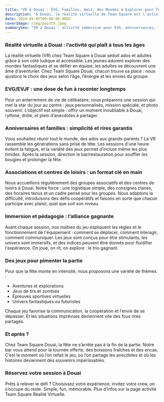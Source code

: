 ```yaml
---
title: "VR à Douai : EVG, Familles, Amis, des Mondes à Explorer pour Tous !"
description: "À Douai, la réalité virtuelle de Team Square est l'activité festive et immersive pour tous les âges. Jeux VR ados/adultes, fun et accueil chaleureux."
date: 2024-05-05T09:00:00.000Z
coverImage: /img/paint5.jpeg
summarySeo: "VR à Douai : activité immersive pour EVG, anniversaires, familles. Tournée offerte, code TS20, bar/restauration, expériences sur mesure."
---
```


### Réalité virtuelle à Douai : l’activité qui plaît à tous les âges

La réalité virtuelle (VR) chez Team Square à Douai séduit ados et adultes grâce à son côté ludique et accessible. Les jeunes adorent explorer des mondes fantastiques et se défier en équipe, les adultes se découvrent une âme d'aventurier. Chez Team Square Douai, chacun trouve sa place : nous ajustons le choix des jeux selon l’âge, l’énergie et les envies du groupe.

### EVG/EVJF : une dose de fun à raconter longtemps

Pour un enterrement de vie de célibataire, nous préparons une session qui met la star du jour au centre : jeux personnalisés, mission spéciale, et photo souvenir. L’objectif est simple : offrir un moment inoubliable à Douai, rythmé, drôle, et plein d’anecdotes à partager.

### Anniversaires et familles : simplicité et rires garantis

Vous souhaitez réunir tout le monde, des ados aux grands-parents ? La VR rassemble les générations sans prise de tête. Les sessions d'une heure évitent la fatigue, et la variété des jeux permet d’inclure même les plus timides. Après la session, direction le bar/restauration pour souffler les bougies et prolonger la fête.

### Associations et centres de loisirs : un format clé en main

Nous accueillons régulièrement des groupes associatifs et des centres de loisirs à Douai. Notre force : une logistique simple, des consignes claires, des horaires tenus et un cadre pensé pour les groupes. Nous adaptons la difficulté, introduisons des défis coopératifs et faisons en sorte que chacun participe avec plaisir, quel que soit son niveau.

### Immersion et pédagogie : l’alliance gagnante

Avant chaque session, nos maîtres du jeu expliquent les règles et le fonctionnement de l'équipement : comment se déplacer, comment interagir, comment communiquer. Les jeux sont conçus pour être stimulants, les univers sont immersifs, et des indices peuvent être donnés pour fluidifier l'expérience. On joue, on rit, on explore : le trio gagnant.

### Des jeux pour pimenter la partie

Pour que la fête monte en intensité, nous proposons une variété de thèmes :

-   Aventures et explorations
-   Jeux de tirs et zombies
-   Épreuves sportives virtuelles
-   Univers fantastiques ou futuristes

Chaque jeu favorise la communication, la coopération et l’envie de se dépasser. Et les situations imprévues deviennent vite des fous rires partagés.

### Et après ?

Chez Team Square Douai, la fête ne s’arrête pas à la fin de la partie. Notre bar vous attend pour la tournée offerte, des boissons fraîches et des encas. C’est le moment où l’on refait le jeu, où l’on partage les anecdotes et où les histoires deviennent des souvenirs impérissables.

### Réservez votre session à Douai

Prêts à relever le défi ? Choisissez votre expérience, invitez votre crew, on s’occupe du reste. Simple, fun, mémorable. Plus d’infos sur la page activité Team Square Réalité Virtuelle.
